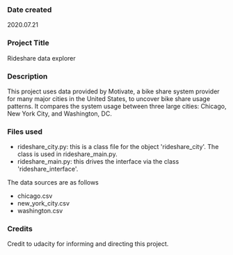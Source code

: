 ### Date created
2020.07.21

### Project Title
Rideshare data explorer

### Description
This project uses data provided by Motivate, a bike share system provider for many major cities in the United States, to uncover bike share usage patterns. It compares the system usage between three large cities: Chicago, New York City, and Washington, DC. 

### Files used
- rideshare_city.py: this is a class file for the object 'rideshare_city'. The class is used in rideshare_main.py.
- rideshare_main.py: this drives the interface via the class 'rideshare_interface'.

The data sources are as follows
- chicago.csv
- new_york_city.csv
- washington.csv

### Credits
Credit to udacity for informing and directing this project.

